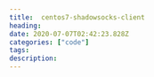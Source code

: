 ```yaml
---
title:  centos7-shadowsocks-client
heading:
date: 2020-07-07T02:42:23.828Z
categories: ["code"]
tags: 
description: 
---
```

